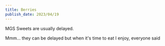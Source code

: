 ```yaml
---
title: Berries
publish_date: 2023/04/19
---
```


MGS
Sweets are usually delayed.

Mmm... they can be delayed but when it's time to eat I enjoy, everyone said
